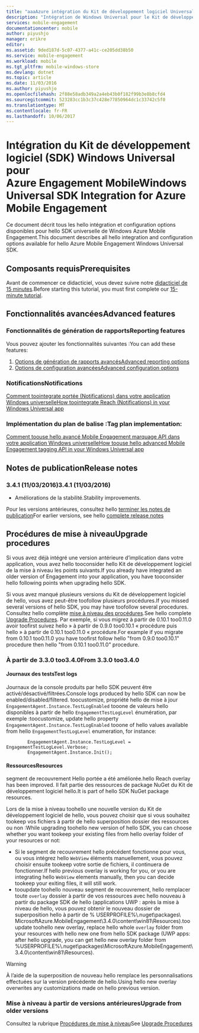 ```yaml
---
title: "aaaAzure intégration du Kit de développement logiciel Universal Mobile Engagement Windows | Documents Microsoft"
description: "Intégration de Windows Universal pour le Kit de développement logiciel (SDK) pour Azure Engagement Mobile"
services: mobile-engagement
documentationcenter: mobile
author: piyushjo
manager: erikre
editor: 
ms.assetid: 9ded187d-5c07-4377-a41c-ce205dd38b50
ms.service: mobile-engagement
ms.workload: mobile
ms.tgt_pltfrm: mobile-windows-store
ms.devlang: dotnet
ms.topic: article
ms.date: 11/03/2016
ms.author: piyushjo
ms.openlocfilehash: 2f88e58adb349a2a4eb43b0f182f99b3e8b8cfd4
ms.sourcegitcommit: 523283cc1b3c37c428e77850964dc1c33742c5f0
ms.translationtype: MT
ms.contentlocale: fr-FR
ms.lasthandoff: 10/06/2017
---
```

# <a name="windows-universal-sdk-integration-for-azure-mobile-engagement"></a><span data-ttu-id="b163b-103">Intégration du Kit de développement logiciel (SDK) Windows Universal pour Azure Engagement Mobile</span><span class="sxs-lookup"><span data-stu-id="b163b-103">Windows Universal SDK Integration for Azure Mobile Engagement</span></span>
<span data-ttu-id="b163b-104">Ce document décrit tous les hello intégration et configuration options disponibles pour hello SDK universelle de Windows Azure Mobile Engagement.</span><span class="sxs-lookup"><span data-stu-id="b163b-104">This document describes all hello integration and configuration options available for hello Azure Mobile Engagement Windows Universal SDK.</span></span>

## <a name="prerequisites"></a><span data-ttu-id="b163b-105">Composants requis</span><span class="sxs-lookup"><span data-stu-id="b163b-105">Prerequisites</span></span>
<span data-ttu-id="b163b-106">Avant de commencer ce didacticiel, vous devez suivre notre [didacticiel de 15 minutes](mobile-engagement-windows-store-dotnet-get-started.md).</span><span class="sxs-lookup"><span data-stu-id="b163b-106">Before starting this tutorial, you must first complete our [15-minute tutorial](mobile-engagement-windows-store-dotnet-get-started.md).</span></span>

## <a name="advanced-features"></a><span data-ttu-id="b163b-107">Fonctionnalités avancées</span><span class="sxs-lookup"><span data-stu-id="b163b-107">Advanced features</span></span>
### <a name="reporting-features"></a><span data-ttu-id="b163b-108">Fonctionnalités de génération de rapports</span><span class="sxs-lookup"><span data-stu-id="b163b-108">Reporting features</span></span>
<span data-ttu-id="b163b-109">Vous pouvez ajouter les fonctionnalités suivantes :</span><span class="sxs-lookup"><span data-stu-id="b163b-109">You can add these features:</span></span>

1. [<span data-ttu-id="b163b-110">Options de génération de rapports avancés</span><span class="sxs-lookup"><span data-stu-id="b163b-110">Advanced reporting options</span></span>](mobile-engagement-windows-store-advanced-reporting.md)
2. [<span data-ttu-id="b163b-111">Options de configuration avancées</span><span class="sxs-lookup"><span data-stu-id="b163b-111">Advanced configuration options</span></span>](mobile-engagement-windows-store-advanced-configuration.md)

### <a name="notifications"></a><span data-ttu-id="b163b-112">Notifications</span><span class="sxs-lookup"><span data-stu-id="b163b-112">Notifications</span></span>
[<span data-ttu-id="b163b-113">Comment toointegrate portée (Notifications) dans votre application Windows universelle</span><span class="sxs-lookup"><span data-stu-id="b163b-113">How toointegrate Reach (Notifications) in your Windows Universal app</span></span>](mobile-engagement-windows-store-integrate-engagement-reach.md)

### <a name="tag-plan-implementation"></a><span data-ttu-id="b163b-114">Implémentation du plan de balise :</span><span class="sxs-lookup"><span data-stu-id="b163b-114">Tag plan implementation:</span></span>
[<span data-ttu-id="b163b-115">Comment toouse hello avancé Mobile Engagement marquage API dans votre application Windows universelle</span><span class="sxs-lookup"><span data-stu-id="b163b-115">How toouse hello advanced Mobile Engagement tagging API in your Windows Universal app</span></span>](mobile-engagement-windows-store-use-engagement-api.md)

## <a name="release-notes"></a><span data-ttu-id="b163b-116">Notes de publication</span><span class="sxs-lookup"><span data-stu-id="b163b-116">Release notes</span></span>
### <a name="341-11032016"></a><span data-ttu-id="b163b-117">3.4.1 (11/03/2016)</span><span class="sxs-lookup"><span data-stu-id="b163b-117">3.4.1 (11/03/2016)</span></span>

* <span data-ttu-id="b163b-118">Améliorations de la stabilité.</span><span class="sxs-lookup"><span data-stu-id="b163b-118">Stability improvements.</span></span>

<span data-ttu-id="b163b-119">Pour les versions antérieures, consultez hello [terminer les notes de publication](mobile-engagement-windows-store-release-notes.md)</span><span class="sxs-lookup"><span data-stu-id="b163b-119">For earlier versions, see hello [complete release notes](mobile-engagement-windows-store-release-notes.md)</span></span>

## <a name="upgrade-procedures"></a><span data-ttu-id="b163b-120">Procédures de mise à niveau</span><span class="sxs-lookup"><span data-stu-id="b163b-120">Upgrade procedures</span></span>
<span data-ttu-id="b163b-121">Si vous avez déjà intégré une version antérieure d’implication dans votre application, vous avez hello tooconsider hello Kit de développement logiciel de la mise à niveau les points suivants.</span><span class="sxs-lookup"><span data-stu-id="b163b-121">If you already have integrated an older version of Engagement into your application, you have tooconsider hello following points when upgrading hello SDK.</span></span>

<span data-ttu-id="b163b-122">Si vous avez manqué plusieurs versions du Kit de développement logiciel de hello, vous avez peut-être toofollow plusieurs procédures.</span><span class="sxs-lookup"><span data-stu-id="b163b-122">If you missed several versions of hello SDK, you may have toofollow several procedures.</span></span> <span data-ttu-id="b163b-123">Consultez hello complète [mise à niveau des procédures](mobile-engagement-windows-store-upgrade-procedure.md).</span><span class="sxs-lookup"><span data-stu-id="b163b-123">See hello complete [Upgrade Procedures](mobile-engagement-windows-store-upgrade-procedure.md).</span></span> <span data-ttu-id="b163b-124">Par exemple, si vous migrez à partir de 0.10.1 too0.11.0 avoir toofirst suivez hello » à partir de 0.9.0 too0.10.1 « procédure puis hello » à partir de 0.10.1 too0.11.0 « procédure.</span><span class="sxs-lookup"><span data-stu-id="b163b-124">For example if you migrate from 0.10.1 too0.11.0 you have toofirst follow hello "from 0.9.0 too0.10.1" procedure then hello "from 0.10.1 too0.11.0" procedure.</span></span>

### <a name="from-330-too340"></a><span data-ttu-id="b163b-125">À partir de 3.3.0 too3.4.0</span><span class="sxs-lookup"><span data-stu-id="b163b-125">From 3.3.0 too3.4.0</span></span>
#### <a name="test-logs"></a><span data-ttu-id="b163b-126">Journaux des tests</span><span class="sxs-lookup"><span data-stu-id="b163b-126">Test logs</span></span>
<span data-ttu-id="b163b-127">Journaux de la console produits par hello SDK peuvent être activé/désactivé/filtrées.</span><span class="sxs-lookup"><span data-stu-id="b163b-127">Console logs produced by hello SDK can now be enabled/disabled/filtered.</span></span> <span data-ttu-id="b163b-128">toocustomize, propriété hello de mise à jour `EngagementAgent.Instance.TestLogEnabled` tooone de valeurs hello disponibles à partir de hello `EngagementTestLogLevel` énumération, par exemple :</span><span class="sxs-lookup"><span data-stu-id="b163b-128">toocustomize, update hello property `EngagementAgent.Instance.TestLogEnabled` tooone of hello values available from hello `EngagementTestLogLevel` enumeration, for instance:</span></span>

            EngagementAgent.Instance.TestLogLevel = EngagementTestLogLevel.Verbose;
            EngagementAgent.Instance.Init();

#### <a name="resources"></a><span data-ttu-id="b163b-129">Ressources</span><span class="sxs-lookup"><span data-stu-id="b163b-129">Resources</span></span>
<span data-ttu-id="b163b-130">segment de recouvrement Hello portée a été améliorée.</span><span class="sxs-lookup"><span data-stu-id="b163b-130">hello Reach overlay has been improved.</span></span> <span data-ttu-id="b163b-131">Il fait partie des ressources de package NuGet du Kit de développement logiciel hello.</span><span class="sxs-lookup"><span data-stu-id="b163b-131">It is part of hello SDK NuGet package resources.</span></span>

<span data-ttu-id="b163b-132">Lors de la mise à niveau toohello une nouvelle version du Kit de développement logiciel de hello, vous pouvez choisir que si vous souhaitez tookeep vos fichiers à partir de hello superposition dossier des ressources ou non :</span><span class="sxs-lookup"><span data-stu-id="b163b-132">While upgrading toohello new version of hello SDK, you can choose whether you want tookeep your existing files from hello overlay folder of your resources or not:</span></span>

* <span data-ttu-id="b163b-133">Si le segment de recouvrement hello précédent fonctionne pour vous, ou vous intégrez hello `WebView` éléments manuellement, vous pouvez choisir ensuite tookeep votre sortie de fichiers, il continuera de fonctionner.</span><span class="sxs-lookup"><span data-stu-id="b163b-133">If hello previous overlay is working for you, or you are integrating hello `WebView` elements manually, then you can decide tookeep your exiting files, it will still work.</span></span>
* <span data-ttu-id="b163b-134">tooupdate toohello nouveau segment de recouvrement, hello remplacer toute `overlay` dossier à partir de vos ressources avec hello nouveau à partir du package SDK de hello (applications UWP : après la mise à niveau de hello, vous pouvez obtenir le nouveau dossier de superposition hello à partir de % USERPROFILE%\\.nuget\packages\ MicrosoftAzure.MobileEngagement\3.4.0\content\win81\Resources).</span><span class="sxs-lookup"><span data-stu-id="b163b-134">tooupdate toohello new overlay, replace hello whole `overlay` folder from your resources with hello new one from hello SDK package (UWP apps: after hello upgrade, you can get hello new overlay folder from %USERPROFILE%\\.nuget\packages\MicrosoftAzure.MobileEngagement\3.4.0\content\win81\Resources).</span></span>

> [!WARNING]
> <span data-ttu-id="b163b-135">À l’aide de la superposition de nouveau hello remplace les personnalisations effectuées sur la version précédente de hello.</span><span class="sxs-lookup"><span data-stu-id="b163b-135">Using hello new overlay overwrites any customizations made on hello previous version.</span></span>
> 
> 

### <a name="upgrade-from-older-versions"></a><span data-ttu-id="b163b-136">Mise à niveau à partir de versions antérieures</span><span class="sxs-lookup"><span data-stu-id="b163b-136">Upgrade from older versions</span></span>
<span data-ttu-id="b163b-137">Consultez la rubrique [Procédures de mise à niveau](mobile-engagement-windows-store-upgrade-procedure.md)</span><span class="sxs-lookup"><span data-stu-id="b163b-137">See [Upgrade Procedures](mobile-engagement-windows-store-upgrade-procedure.md)</span></span>

